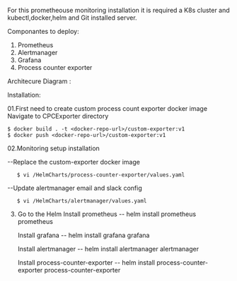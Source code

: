 

For this prometheouse monitoring installation it is required a K8s cluster and kubectl,docker,helm and Git installed server. 

Componantes to deploy: 

1. Prometheus
2. Alertmanager
3. Grafana
4. Process counter exporter 

Architecure Diagram : 

Installation: 

01.First need to create custom process count exporter docker image 
Navigate to CPCExporter directory

    $ docker build . -t <docker-repo-url>/custom-exporter:v1
    $ docker push <docker-repo-url>/custom-exporter:v1


02.Monitoring setup installation
   
   --Replace the custom-exporter docker image

       $ vi /HelmCharts/process-counter-exporter/values.yaml


  --Update alertmanager email and slack config

       $ vi /HelmCharts/alertmanager/values.yaml


03. Go to the Helm
    Install prometheus 
	-- helm install prometheus prometheus
    
    Install grafana 
	-- helm install grafana grafana 
    
    Install alertmanager 
	-- helm install alertmanager alertmanager
    
    Install process-counter-exporter 
	-- helm install process-counter-exporter process-counter-exporter 

